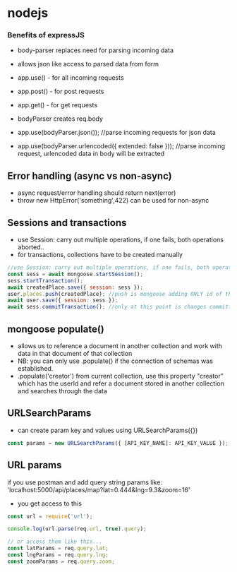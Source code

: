# nodejs

### Benefits of expressJS

- body-parser replaces need for parsing incoming data
- allows json like access to parsed data from form
- app.use() - for all incoming requests
- app.post() - for post requests
- app.get() - for get requests

- bodyParser creates req.body
- app.use(bodyParser.json()); //parse incoming requests for json data
- app.use(bodyParser.urlencoded({ extended: false })); //parse incoming request, urlencoded data in body will be extracted

## Error handling (async vs non-async)

- async request/error handling should return next(error)
- throw new HttpError('something',422) can be used for non-async

## Sessions and transactions

- use Session: carry out multiple operations, if one fails, both operations aborted..
- for transactions, collections have to be created manually

```js
//use Session: carry out multiple operations, if one fails, both operations aborted..
const sess = await mongoose.startSession();
sess.startTransaction();
await createdPlace.save({ session: sess });
user.places.push(createdPlace); //push is mongoose adding ONLY id of the place
await user.save({ session: sess });
await sess.commitTransaction(); //only at this point is changes committed to db, if anything went wrong, a rollback happens
```

## mongoose populate()

- allows us to reference a document in another collection and work with data in that document of that collection
- NB: you can only use .populate() if the connection of schemas was established.
- .populate('creator') from current collection, use this property "creator" which has the userId and refer a document stored in another collection
  and searches through the data

## URLSearchParams

- can create param key and values using URLSearchParams({})

```js
const params = new URLSearchParams({ [API_KEY_NAME]: API_KEY_VALUE });
```

## URL params

if you use postman and add query string params like: 'localhost:5000/api/places/map?lat=0.444&lng=9.3&zoom=16'

- you get access to this

```js
const url = require('url');

console.log(url.parse(req.url, true).query);

// or access them like this...
const latParams = req.query.lat;
const lngParams = req.query.lng;
const zoomParams = req.query.zoom;
```
